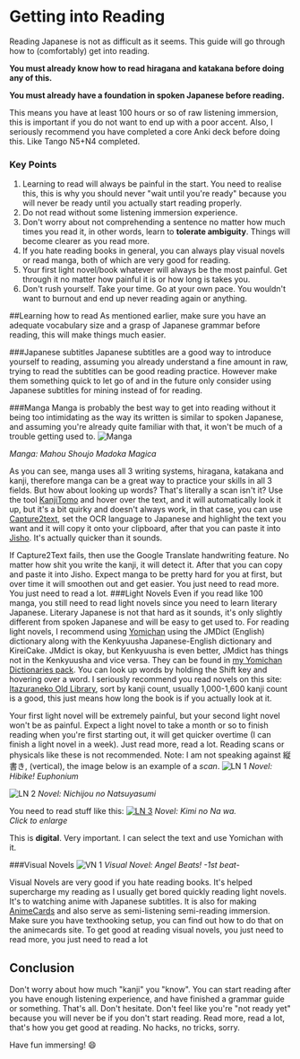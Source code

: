 # Getting into Reading

Reading Japanese is not as difficult as it seems. This guide will go through how to (comfortably) get into reading.

**You must already know how to read hiragana and katakana before doing any of this.**

**You must already have a foundation in spoken Japanese before reading.**

This means you have at least 100 hours or so of raw listening immersion, this is important if you do not want to end up with a poor accent.
Also, I seriously recommend you have completed a core Anki deck before doing this. Like Tango N5+N4 completed.

### Key Points
1. Learning to read will always be painful in the start. You need to realise this, this is why you should never "wait until you're ready" because you will never be ready until you actually start reading properly.
2. Do not read without some listening immersion experience.
3. Don't worry about not comprehending a sentence no matter how much times you read it, in other words, learn to **tolerate ambiguity**. Things will become clearer as you read more. 
4. If you hate reading books in general, you can always play visual novels or read manga, both of which are very good for reading. 
6. Your first light novel/book whatever will always be the most painful. Get through it no matter how painful it is or how long is takes you. 
7. Don't rush yourself. Take your time. Go at your own pace. You wouldn't want to burnout and end up never reading again or anything.

##Learning how to read
As mentioned earlier, make sure you have an adequate vocabulary size and a grasp of Japanese grammar before reading, this will make things much easier.

###Japanese subtitles
Japanese subtitles are a good way to introduce yourself to reading, assuming you already understand a fine amount in raw, trying to read the subtitles can be good reading practice. However make them something quick to let go of and in the future only consider using Japanese subtitles for mining instead of for reading.

###Manga
Manga is probably the best way to get into reading without it being too intimidating as the way its written is similar to spoken Japanese, and assuming you're already quite familiar with that, it won't be much of a trouble getting used to.
![Manga](img/manga1.jpg)

*Manga: Mahou Shoujo Madoka Magica*

As you can see, manga uses all 3 writing systems, hiragana, katakana and kanji, therefore manga can be a great way to practice your skills in all 3 fields.
But how about looking up words? That's literally a scan isn't it?
Use the tool [KanjiTomo](http://www.kanjitomo.net/) and hover over the text, and it will automatically look it up, but it's a bit quirky and doesn't always work, in that case, you can use [Capture2text](http://capture2text.sourceforge.net/), set the OCR language to Japanese and highlight the text you want and it will copy it onto your clipboard, after that you can paste it into [Jisho](https://jisho.org/). It's actually quicker than it sounds. 

If Capture2Text fails, then use the Google Translate handwriting feature. No matter how shit you write the kanji, it will detect it. After that you can copy and paste it into Jisho.
Expect manga to be pretty hard for you at first, but over time it will smoothen out and get easier. You just need to read more. You just need to read a lot.
###Light Novels
Even if you read like 100 manga, you still need to read light novels since you need to learn literary Japanese.
Literary Japanese is not that hard as it sounds, it's only slightly different from spoken Japanese and will be easy to get used to.
For reading light novels, I recommend using [Yomichan](https://foosoft.net/projects/yomichan/) using the JMDict (English) dictionary along with the Kenkyuusha Japanese-English dictionary and KireiCake. JMdict is okay, but Kenkyuusha is even better, JMdict has things not in the Kenkyuusha and vice versa. They can be found in [my Yomichan Dictionaries pack](https://drive.google.com/file/d/1tlss5uNqU1sZ2IZbg5zaJ_UjyENaP9ho/view?usp=sharing). You can look up words by holding the Shift key and hovering over a word. 
I seriously recommend you read novels on this site: [Itazuraneko Old Library](https://itazuraneko.neocities.org/shousetu/index.html), sort by kanji count, usually 1,000-1,600 kanji count is a good, this just means how long the book is if you actually look at it.

Your first light novel will be extremely painful, but your second light novel won't be as painful. Expect a light novel to take a month or so to finish reading when you're first starting out, it will get quicker overtime (I can finish a light novel in a week). Just read more, read a lot.
Reading scans or physicals like these is not recommended.
Note: I am not speaking against 縦書き, (vertical), the image below is an example of a *scan*.
![LN 1](img/ln1.png)
*Novel: Hibike! Euphonium*

![LN 2](img/ln2.jpg)
*Novel: Nichijou no Natsuyasumi*

You need to read stuff like this:
[![LN 3](img/ln3.png)](img/ln3.png)
*Novel: Kimi no Na wa.*  
*Click to enlarge*

This is **digital**. Very important. I can select the text and use Yomichan with it.

###Visual Novels
![VN 1](img/vn1.jpg)
*Visual Novel: Angel Beats! -1st beat-*

Visual Novels are very good if you hate reading books. It's helped supercharge my reading as I usually get bored quickly reading light novels. It's to watching anime with Japanese subtitles. It is also for making [AnimeCards](https://www.animecards.site) and also serve as semi-listening semi-reading immersion. 
Make sure you have texthooking setup, you can find out how to do that on the animecards site.
To get good at reading visual novels, you just need to read more, you just need to read a lot


## Conclusion
Don't worry about how much "kanji" you "know". You can start reading after you have enough listening experience, and have finished a grammar guide or something. That's all. Don't hesitate. Don't feel like you're "not ready yet" because you will never be if you don't start reading.
Read more, read a lot, that's how you get good at reading.  No hacks, no tricks, sorry.

Have fun immersing! :smile:

